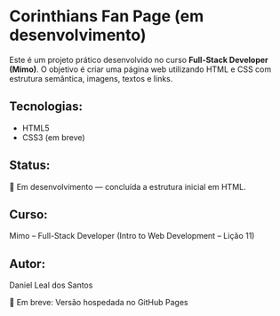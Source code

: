# Corinthians Fan Page (em desenvolvimento)

Este é um projeto prático desenvolvido no curso **Full-Stack Developer (Mimo)**. O objetivo é criar uma página web utilizando HTML e CSS com estrutura semântica, imagens, textos e links.

## Tecnologias:
- HTML5
- CSS3 (em breve)

## Status:
🚧 Em desenvolvimento — concluída a estrutura inicial em HTML.

## Curso:
Mimo – Full-Stack Developer (Intro to Web Development – Lição 11)

## Autor:
Daniel Leal dos Santos

🔗 Em breve: Versão hospedada no GitHub Pages
